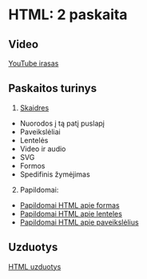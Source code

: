 # HTML: 2 paskaita

## Video

[YouTube irasas](https://youtu.be/UmXdSfKfvfc)

## Paskaitos turinys

1. [Skaidres](https://github.com/zigmantasvcs/20180329VCSWEBVAKARINIAI/blob/master/skaidres/paskaita-2.pdf)

* Nuorodos į tą patį puslapį
* Paveikslėliai
* Lentelės
* Video ir audio
* SVG
* Formos
* Spedifinis žymėjimas

2. Papildomai:
* [Papildomai HTML apie formas](https://marksheet.io/html-forms.html)
* [Papildomai HTML apie lenteles](https://marksheet.io/html-tables.html)
* [Papildomai HTML apie paveikslėlius](https://marksheet.io/html-images.html)

## Uzduotys

[HTML uzduotys](http://www.codingschoolprojektai.lt/tmp/zigmantas/20180329VCSWEBVAKARINIAI/homeworks/html/)